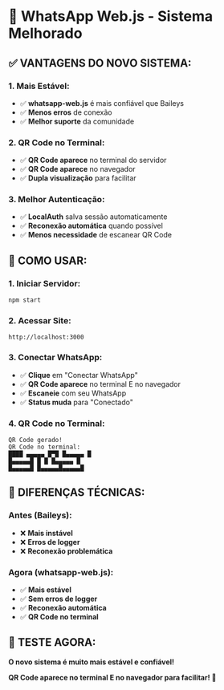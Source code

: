 # 🚀 WhatsApp Web.js - Sistema Melhorado

## ✅ **VANTAGENS DO NOVO SISTEMA:**

### **1. Mais Estável:**
- ✅ **whatsapp-web.js** é mais confiável que Baileys
- ✅ **Menos erros** de conexão
- ✅ **Melhor suporte** da comunidade

### **2. QR Code no Terminal:**
- ✅ **QR Code aparece** no terminal do servidor
- ✅ **QR Code aparece** no navegador
- ✅ **Dupla visualização** para facilitar

### **3. Melhor Autenticação:**
- ✅ **LocalAuth** salva sessão automaticamente
- ✅ **Reconexão automática** quando possível
- ✅ **Menos necessidade** de escanear QR Code

## 🎯 **COMO USAR:**

### **1. Iniciar Servidor:**
```bash
npm start
```

### **2. Acessar Site:**
```
http://localhost:3000
```

### **3. Conectar WhatsApp:**
- ✅ **Clique** em "Conectar WhatsApp"
- ✅ **QR Code aparece** no terminal E no navegador
- ✅ **Escaneie** com seu WhatsApp
- ✅ **Status muda** para "Conectado"

### **4. QR Code no Terminal:**
```
QR Code gerado!
QR Code no terminal:
████ ▄▄▄▄▄ █▀█ █▄▄▄▄▄ █
█▄▄▄▄▄█ █ █ █▄▄▄▄▄ █
█▄▄▄▄▄█ █▄▄▄▄▄█▄▄▄▄▄█
```

## 🔧 **DIFERENÇAS TÉCNICAS:**

### **Antes (Baileys):**
- ❌ **Mais instável**
- ❌ **Erros de logger**
- ❌ **Reconexão problemática**

### **Agora (whatsapp-web.js):**
- ✅ **Mais estável**
- ✅ **Sem erros de logger**
- ✅ **Reconexão automática**
- ✅ **QR Code no terminal**

## 🎉 **TESTE AGORA:**

**O novo sistema é muito mais estável e confiável!**

**QR Code aparece no terminal E no navegador para facilitar! 🚀**
